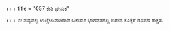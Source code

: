 +++
title = "057 ಕೇಶಿ ಧೇನುಕ"

+++
ಈ ಪದ್ಯದಲ್ಲಿ ಉಲ್ಲೇಖವಾಗಿರುವ ಬಕಾಸುರ ಭಾಗವತದಲ್ಲಿ ಬರುವ ಕೊಕ್ಕೆರೆ ರೂಪದ ರಾಕ್ಷಸ.